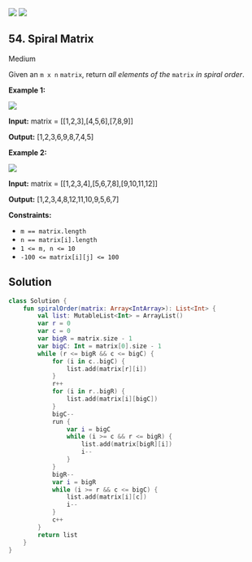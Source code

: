 [![](https://img.shields.io/github/stars/LeetCode-Top-Interview-150/LeetCode-Top-Interview-150?label=Stars&style=flat-square)](https://github.com/LeetCode-Top-Interview-150/LeetCode-Top-Interview-150)
[![](https://img.shields.io/github/forks/LeetCode-Top-Interview-150/LeetCode-Top-Interview-150?label=Fork%20me%20on%20GitHub%20&style=flat-square)](https://github.com/LeetCode-Top-Interview-150/LeetCode-Top-Interview-150/fork)

## 54\. Spiral Matrix

Medium

Given an `m x n` `matrix`, return _all elements of the_ `matrix` _in spiral order_.

**Example 1:**

![](https://assets.leetcode.com/uploads/2020/11/13/spiral1.jpg)

**Input:** matrix = \[\[1,2,3],[4,5,6],[7,8,9]]

**Output:** [1,2,3,6,9,8,7,4,5]

**Example 2:**

![](https://assets.leetcode.com/uploads/2020/11/13/spiral.jpg)

**Input:** matrix = \[\[1,2,3,4],[5,6,7,8],[9,10,11,12]]

**Output:** [1,2,3,4,8,12,11,10,9,5,6,7]

**Constraints:**

*   `m == matrix.length`
*   `n == matrix[i].length`
*   `1 <= m, n <= 10`
*   `-100 <= matrix[i][j] <= 100`

## Solution

```kotlin
class Solution {
    fun spiralOrder(matrix: Array<IntArray>): List<Int> {
        val list: MutableList<Int> = ArrayList()
        var r = 0
        var c = 0
        var bigR = matrix.size - 1
        var bigC: Int = matrix[0].size - 1
        while (r <= bigR && c <= bigC) {
            for (i in c..bigC) {
                list.add(matrix[r][i])
            }
            r++
            for (i in r..bigR) {
                list.add(matrix[i][bigC])
            }
            bigC--
            run {
                var i = bigC
                while (i >= c && r <= bigR) {
                    list.add(matrix[bigR][i])
                    i--
                }
            }
            bigR--
            var i = bigR
            while (i >= r && c <= bigC) {
                list.add(matrix[i][c])
                i--
            }
            c++
        }
        return list
    }
}
```